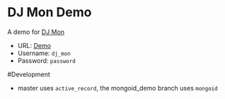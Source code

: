 # DJ Mon Demo

A demo for [DJ Mon](https://github.com/akshayrawat/dj_mon)

* URL:     [Demo](http://dj-mon-demo.herokuapp.com/)
* Username: `dj_mon`
* Password: `password`

#Development

* master uses `active_record`, the mongoid_demo branch uses `mongoid`
